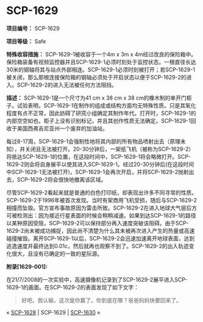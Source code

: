 # SCP-1629
                        


**项目编号：** SCP-1629

**项目等级：** Safe

**特殊收容措施：** SCP-1629-1被收容于一个4m x 3m x 4m经过改良的保险箱中。保险箱装备有视频监控器并且SCP-1629-1必须时刻处于监控状态。一根直径长达30米的钢轴将其与站点外部相连。SCP-1629-1必须时刻被打开；若SCP-1629-1被关闭，那么那根连接保险箱的钢轴必须处于开启状态以便于SCP-1629-2的进入。SCP-1629-2的进入无法被任何方法阻挡。

**描述：** SCP-1629-1是一个尺寸为41 cm x 38 cm x 38 cm的橡木制的单开门柜子。试验表明，SCP-1629-1在制作的组成或结构方面均无特殊性质。只是其氧化程度有点不正常，因此妨碍了研究小组确定其制作年代。打开时，SCP-1629-1的内部空空如也。柜子上没有识别标记，并且其创作性质无法确定。SCP-1629-1回收于美国西弗吉尼亚州一个废弃的加油站。

每过8-17周，SCP-1629-1会强制性地将其内部的所有物品喷射出去（原理未知），并关闭且无法被打开。20-30分钟后，一架纸飞机（被称为SCP-1629-2）将抵达SCP-1629-1的位置，在这段时间中，SCP-1629-1将会略微打开。SCP-1629-2则会将自身展平以使其进入SCP-1629-1。经过20-30分钟后(在这段时间中SCP-1629-1无法被打开)，SCP-1629-1会再次开启，并将SCP-1629-2抛射出去，SCP-1629-2将会很快地撤离该区域。

尽管SCP-1629-2看起来就是普通的白色打印纸，却表现出许多不同寻常的性质。SCP-1629-2于1996年被首次发现。当时有架商用飞机受损，随后与SCP-1629-2相撞而坠毁。官方宣布事故原因为雷击所致。SCP-1629-2在进入地球大气层后方可被检测出：因为接近行星表面的时候会稍稍减速。如果到达SCP-1629-1的路径以某种原因受阻，SCP-1629-2可以保持部分再入速度突破该阻碍。由于SCP-1629-2尚未被成功捕捉，因此尚不清楚为什么其未被再次进入产生的热量或高速碰撞摧毁。离开SCP-1629-1以后，SCP-1629-2会迅速加速离开地球表面，达到逃逸速度并最终达到0.01c，然后就再也观察不到了。SCP-1629-2的出入轨迹变化很大，且没有已确定的一致的星际源。

**附录[1629-001]:** 

在21/7/2008的一次实验中，高速摄像机记录到了SCP-1629-2展平进入SCP-1629-1的画面。在SCP-1629-2的表面发现了如下文字：


> 好吧，我认输，这次是你赢了。你到底在哪？爸爸妈妈快要回来了。
> 



« [SCP-1628](/scp-1628) | SCP-1629 | [SCP-1630](/scp-1630) »





                    